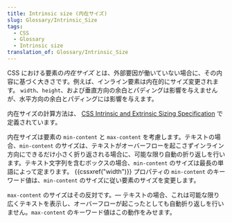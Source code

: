 ```yaml
---
title: Intrinsic size (内在サイズ)
slug: Glossary/Intrinsic_Size
tags:
  - CSS
  - Glossary
  - Intrinsic size
translation_of: Glossary/Intrinsic_Size
---
```

CSS における要素の*内在サイズ* とは、外部要因が働いていない場合に、その内容に基づく大きさです。例えば、インライン要素は内在的にサイズ変更されます。 `width`、`height`、および垂直方向の余白とパディングは影響を与えませんが、水平方向の余白とパディングには影響を与えます。

内在サイズの計算方法は、 [CSS Intrinsic and Extrinsic Sizing Specification](https://www.w3.org/TR/css-sizing-3/#intrinsic-sizes) で定義されています。

内在サイズは要素の `min-content` と `max-content` を考慮します。テキストの場合、`min-content` のサイズは、テキストがオーバーフローを起こさずインライン方向にできるだけ小さく折り返される場合に、可能な限り自動の折り返しを行います。テキスト文字列を含むボックスの場合、`min-content` のサイズは最長の単語によって定まります。 {{cssxref("width")}} プロパティの `min-content` のキーワード値は、`min-content` のサイズに従い要素のサイズを変更します。

`max-content` のサイズはその反対です。— テキストの場合、これは可能な限り広くテキストを表示し、オーバーフローが起こったとしても自動折り返しを行いません。`max-content` のキーワード値はこの動作をみせます。
